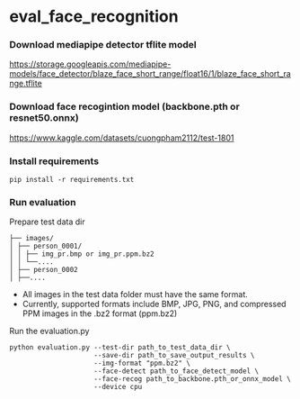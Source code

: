 # eval_face_recognition

### Download mediapipe detector tflite model
https://storage.googleapis.com/mediapipe-models/face_detector/blaze_face_short_range/float16/1/blaze_face_short_range.tflite

### Download face recogintion model (backbone.pth or resnet50.onnx)
https://www.kaggle.com/datasets/cuongpham2112/test-1801

### Install requirements
```shell
pip install -r requirements.txt
```

### Run evaluation
Prepare test data dir 
```
├── images/
│ ├── person_0001/
│ │ ├── img_pr.bmp or img_pr.ppm.bz2
│ │ └──....
│ ├── person_0002
│ ├──....
```
- All images in the test data folder must have the same format.
- Currently, supported formats include BMP, JPG, PNG, and compressed PPM images in the .bz2 format (ppm.bz2)

Run the evaluation.py

```shell
python evaluation.py --test-dir path_to_test_data_dir \
                     --save-dir path_to_save_output_results \
                     --img-format "ppm.bz2" \
                     --face-detect path_to_face_detect_model \
                     --face-recog path_to_backbone.pth_or_onnx_model \
                     --device cpu
```
